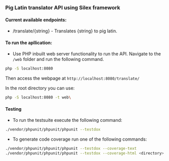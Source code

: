### Pig Latin translator API using Silex framework

#### Current available endpoints:

- /translate/{string} - Translates {string} to pig latin.


#### To run the apllication:

- Use PHP inbuilt web server functionality to run the API. Navigate to the `/web` folder and run the following command. 
 
 ```bash
php -S localhost:8080

 ```

 Then access the webpage at `http://localhost:8080/translate/`

 In the root directory you can use:

 ```bash
 php -S localhost:8080 -t web\
 ```
#### Testing

- To run the testsuite execute the following command:
 
 ```bash
 ./vendor/phpunit/phpunit/phpunit --testdox
 ```

 - To generate code coverage run one of the following commands:

 ```bash
./vendor/phpunit/phpunit/phpunit --testdox --coverage-text
./vendor/phpunit/phpunit/phpunit --testdox --coverage-html <directory>
 ```